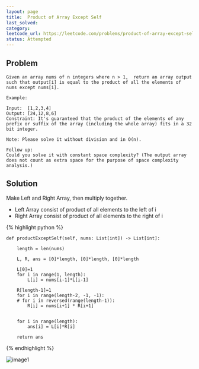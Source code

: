 ```yaml
---
layout: page
title:  Product of Array Except Self
last_solved: 
category: 
leetcode_url: https://leetcode.com/problems/product-of-array-except-self
status: Attempted
---
```


Problem
-------

```
Given an array nums of n integers where n > 1,  return an array output such that output[i] is equal to the product of all the elements of nums except nums[i].

Example:

Input:  [1,2,3,4]
Output: [24,12,8,6]
Constraint: It's guaranteed that the product of the elements of any prefix or suffix of the array (including the whole array) fits in a 32 bit integer.

Note: Please solve it without division and in O(n).

Follow up:
Could you solve it with constant space complexity? (The output array does not count as extra space for the purpose of space complexity analysis.)

```

Solution
----------

Make Left and Right Array, then multiply together.

- Left Array consist of product of all elements to the left of i
- Right Array consist of product of all elements to the right of i

{% highlight python %}

    def productExceptSelf(self, nums: List[int]) -> List[int]:
        
        length = len(nums)
        
        L, R, ans = [0]*length, [0]*length, [0]*length
        
        L[0]=1
        for i in range(1, length):
            L[i] = nums[i-1]*L[i-1]
        
        R[length-1]=1
        for i in range(length-2, -1, -1):
        # for i in reversed(range(length-1)):
            R[i] = nums[i+1] * R[i+1]
        
        
        for i in range(length):
            ans[i] = L[i]*R[i]
        
        return ans

{% endhighlight %}


![image1](https://4lscea.dm.files.1drv.com/y4moZDY--zQtyjchZihDibspJtcXS7g6gp9nWktB3lpAu_lE0U1QuUB3wEuIN_1VH2sqosjTpLDY0JCULp5OAzQIMvSy5tmHTpoL5IWDyl9_-dPMiRhe5wLGjhspxmUIVkPDS1Z4-4r4FGhZA0r4nXT9RThzOFWR-jtJCTL-SCxKUP3g9dUsOn0EJc0edUV4HYDZ4gfRbfhEQsXOEdLWKRu9w?width=1810&height=2243&cropmode=none)